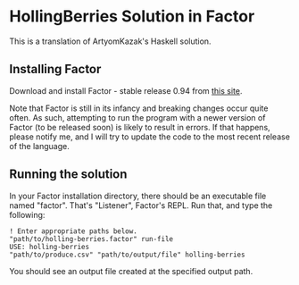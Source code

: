 # HollingBerries Solution in Factor

This is a translation of ArtyomKazak's Haskell solution.

## Installing Factor

Download and install Factor - stable release 0.94 from [this site](http://factorcode.org).

Note that Factor is still in its infancy and breaking changes occur quite often. As such, attempting to run the program with a newer version of Factor (to be released soon) is likely to result in errors. If that happens, please notify me, and I will try to update the code to the most recent release of the language. 

## Running the solution

In your Factor installation directory, there should be an executable file named "factor". That's "Listener", Factor's REPL. Run that, and type the following:

    ! Enter appropriate paths below.
    "path/to/holling-berries.factor" run-file
    USE: holling-berries
    "path/to/produce.csv" "path/to/output/file" holling-berries

You should see an output file created at the specified output path.